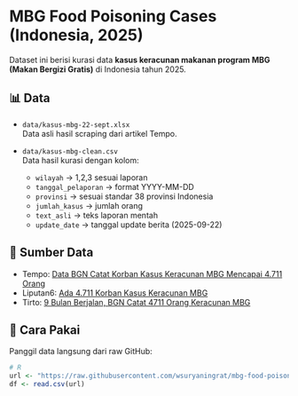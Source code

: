 # MBG Food Poisoning Cases (Indonesia, 2025)

Dataset ini berisi kurasi data **kasus keracunan makanan program MBG (Makan Bergizi Gratis)** di Indonesia tahun 2025.

## 📊 Data

- `data/kasus-mbg-22-sept.xlsx`  
  Data asli hasil scraping dari artikel Tempo.

- `data/kasus-mbg-clean.csv`  
  Data hasil kurasi dengan kolom:
  - `wilayah` → 1,2,3 sesuai laporan
  - `tanggal_pelaporan` → format YYYY-MM-DD
  - `provinsi` → sesuai standar 38 provinsi Indonesia
  - `jumlah_kasus` → jumlah orang
  - `text_asli` → teks laporan mentah
  - `update_date` → tanggal update berita (2025-09-22)

## 📖 Sumber Data

- Tempo: [Data BGN Catat Korban Kasus Keracunan MBG Mencapai 4.711 Orang](https://www.tempo.co/politik/data-bgn-catat-korban-kasus-keracunan-mbg-mencapai-4-711-orang-2072315)  
- Liputan6: [Ada 4.711 Korban Kasus Keracunan MBG](https://www.liputan6.com/news/read/6165915/ada-4711-korban-kejadian-luar-biasa-di-mbg-ini-daftar-lengkapnya)  
- Tirto: [9 Bulan Berjalan, BGN Catat 4711 Orang Keracunan MBG](https://tirto.id/9-bulan-berjalan-bgn-catat-4711-orang-keracunan-mbg-hiak)

## 🚀 Cara Pakai

Panggil data langsung dari raw GitHub:

```r
# R
url <- "https://raw.githubusercontent.com/wsuryaningrat/mbg-food-poisoning-data/main/data/kasus-mbg-clean.csv"
df <- read.csv(url)
